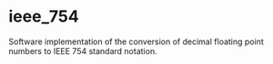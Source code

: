 # ieee_754
Software implementation of the conversion of decimal floating point numbers to IEEE 754 standard notation.
